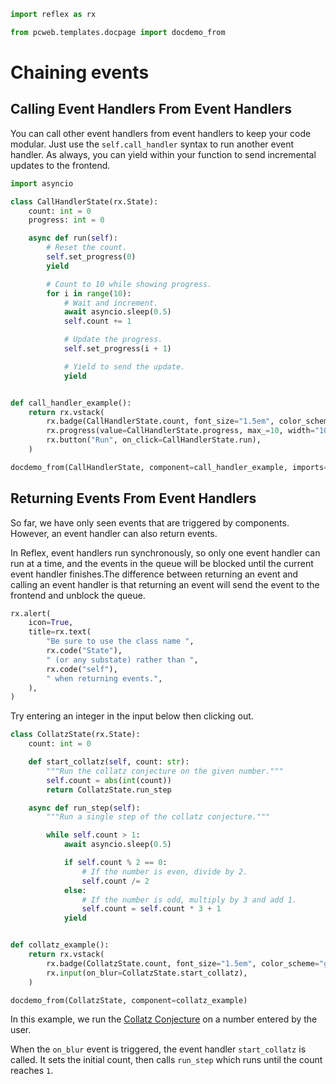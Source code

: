 ```python exec
import reflex as rx

from pcweb.templates.docpage import docdemo_from
```


# Chaining events

## Calling Event Handlers From Event Handlers

You can call other event handlers from event handlers to keep your code modular. Just use the `self.call_handler` syntax to run another event handler. As always, you can yield within your function to send incremental updates to the frontend.


```python exec
import asyncio

class CallHandlerState(rx.State):
    count: int = 0
    progress: int = 0

    async def run(self):
        # Reset the count.
        self.set_progress(0)
        yield

        # Count to 10 while showing progress.
        for i in range(10):
            # Wait and increment.
            await asyncio.sleep(0.5)
            self.count += 1

            # Update the progress.
            self.set_progress(i + 1)

            # Yield to send the update.
            yield


def call_handler_example():
    return rx.vstack(
        rx.badge(CallHandlerState.count, font_size="1.5em", color_scheme="green"),
        rx.progress(value=CallHandlerState.progress, max_=10, width="100%"),
        rx.button("Run", on_click=CallHandlerState.run),
    )
```

```python eval
docdemo_from(CallHandlerState, component=call_handler_example, imports=["import asyncio"])
```


## Returning Events From Event Handlers


So far, we have only seen events that are triggered by components. However, an event handler can also return events.


In Reflex, event handlers run synchronously, so only one event handler can run at a time, and the events in the queue will be blocked until the current event handler finishes.The difference between returning an event and calling an event handler is that returning an event will send the event to the frontend and unblock the queue.


```python eval
rx.alert(
    icon=True,
    title=rx.text(
        "Be sure to use the class name ",
        rx.code("State"),
        " (or any substate) rather than ",
        rx.code("self"),
        " when returning events.",
    ),
)
```

Try entering an integer in the input below then clicking out.


```python exec
class CollatzState(rx.State):
    count: int = 0

    def start_collatz(self, count: str):
        """Run the collatz conjecture on the given number."""
        self.count = abs(int(count))
        return CollatzState.run_step

    async def run_step(self):
        """Run a single step of the collatz conjecture."""

        while self.count > 1:
            await asyncio.sleep(0.5)

            if self.count % 2 == 0:
                # If the number is even, divide by 2.
                self.count /= 2
            else:
                # If the number is odd, multiply by 3 and add 1.
                self.count = self.count * 3 + 1
            yield


def collatz_example():
    return rx.vstack(
        rx.badge(CollatzState.count, font_size="1.5em", color_scheme="green"),
        rx.input(on_blur=CollatzState.start_collatz),
    )

```

```python eval
docdemo_from(CollatzState, component=collatz_example)
```


In this example, we run the [Collatz Conjecture](https://en.wikipedia.org/wiki/Collatz_conjecture) on a number entered by the user.

When the `on_blur` event is triggered, the event handler `start_collatz` is called. It sets the initial count, then calls `run_step` which runs until the count reaches `1`.

